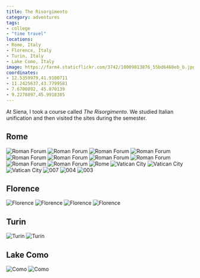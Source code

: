 ```yaml
---
title: The Risorgimento
category: adventures
tags:
- college
- "time travel"
locations:
- Rome, Italy
- Florence, Italy
- Turin, Italy
- Lake Como, Italy
image: https://farm4.staticflickr.com/3742/10009013876_55bd6460eb_b.jpg
coordinates:
- 12.5359979,41.9100711
- 11.2425637,43.7799581
- 7.6700892, 45.070139
- 9.2278897,45.9918305
---
```


At Siena, I took a course called *The Risorgimento*. We studied Italian unification and then visited the sites during the semester.

## Rome

<div class="photos">
<img src="https://farm4.staticflickr.com/3742/10009013876_55bd6460eb_b.jpg" class="img-half" alt="Roman Forum">
<img src="https://farm6.staticflickr.com/5474/10008943824_1eb6f13623_b.jpg" class="img-half" alt="Roman Forum">
<img src="https://farm6.staticflickr.com/5486/10008945544_e9bd0561e0_b.jpg" class="img-half" alt="Roman Forum">
<img src="https://farm3.staticflickr.com/2820/10008950304_e137580f4c_b.jpg" class="img-half" alt="Roman Forum">
<img src="https://farm3.staticflickr.com/2829/10008952074_255820a276_b.jpg" class="img-tall" alt="Roman Forum">
<img src="https://farm4.staticflickr.com/3823/10008957084_24d2320e9c_b.jpg" class="img-wide" alt="Roman Forum">
<img src="https://farm4.staticflickr.com/3755/10009044535_fa73ccc90e_b.jpg" class="img-half" alt="Roman Forum">
<img src="https://farm6.staticflickr.com/5322/10008959084_4108fe6061_b.jpg" class="img-half" alt="Roman Forum">
<img src="https://farm3.staticflickr.com/2894/10009034946_37551147df_b.jpg" class="img-wide" alt="Roman Forum">
<img src="https://farm4.staticflickr.com/3670/10009037016_a01fa82c96_b.jpg" class="img-tall" alt="Roman Forum">
<img src="https://farm8.staticflickr.com/7323/10008996395_bc3c156a2d_b.jpg" class="img-half" alt="Rome">
<img src="https://farm3.staticflickr.com/2873/10009047616_6f6ed01305_b.jpg" class="img-half" alt="Vatican City">
<img src="https://farm3.staticflickr.com/2882/10008977884_38fb9b8da4_b.jpg" class="img-half" alt="Vatican City">
<img src="https://farm8.staticflickr.com/7428/10009109033_011de5d47f_b.jpg" class="img-half" alt="Vatican City">

<img src="https://farm9.staticflickr.com/8615/16432444820_e6db60d398_o.jpg" alt="007">

<img src="https://farm9.staticflickr.com/8657/16412170727_fb1e5c04b0_o.jpg" class="img-half" alt="004">
<img src="https://farm9.staticflickr.com/8677/16618332721_789149d45f_o.jpg" class="img-half" alt="003">
</div>

## Florence

<div class="photos">
<img src="https://farm4.staticflickr.com/3751/10009017745_448e02ce50_b.jpg" class="img-half" alt="Florence">
<img src="https://farm6.staticflickr.com/5337/10008992434_21007a3dbf_b.jpg" class="img-half" alt="Florence">
<img src="https://farm6.staticflickr.com/5472/10009122463_cbcde4377f_b.jpg" class="img-wide" alt="Florence">
<img src="https://farm8.staticflickr.com/7356/10009002084_6aa2881944_b.jpg" class="img-tall" alt="Florence">
</div>

## Turin

<div class="photos">
<img src="https://farm4.staticflickr.com/3819/10009078186_66e1c7d3c1_b.jpg" class="img-half" alt="Turin">
<img src="https://farm4.staticflickr.com/3728/10009082296_aac81d3a92_b.jpg" class="img-half" alt="Turin">
</div>

## Lake Como

<div class="photos">
<img src="https://farm6.staticflickr.com/5489/10009011984_2e3cb3492e_b.jpg" class="img-half" alt="Como">
<img src="https://farm4.staticflickr.com/3771/10008933754_cc5a85c5fb_b.jpg" class="img-half" alt="Como">
</div>